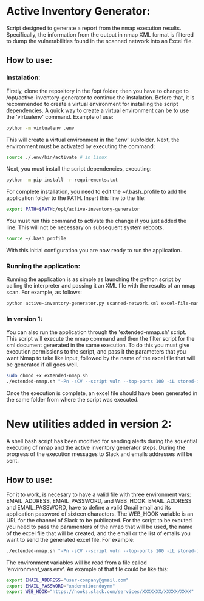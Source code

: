 # Active Inventory Generator:
Script designed to generate a report from the nmap execution results. Specifically, the information from the output in nmap XML format is filtered to dump the vulnerabilities found in the scanned network into an Excel file.

## How to use:
### Instalation:
Firstly, clone the repository in the /opt folder, then you have to change to /opt/active-inventory-generator to continue the instalation. Before that, it is recommended to create a virtual environment for installing the script dependencies. A quick way to create a virtual environment can be to use the 'virtualenv' command. Example of use:

```bash
python -m virtualenv .env
```

This will create a virtual environment in the '.env' subfolder. Next, the environment must be activated by executing the command:

```bash
source ./.env/bin/activate # in Linux
```

Next, you must install the script dependencies, executing:

```bash
python -m pip install -r requirements.txt
```

For complete installation, you need to edit the ~/.bash_profile to add the application folder to the PATH. Insert this line to the file:

```bash
export PATH=$PATH:/opt/active-inventory-generator
```

You must run this command to activate the change if you just added the line. This will not be necessary on subsequent system reboots.

```bash
source ~/.bash_profile
```

With this initial configuration you are now ready to run the application.

### Running the application:

Running the application is as simple as launching the python script by calling the interpreter and passing it an XML file with the results of an nmap scan. For example, as follows:

```bash
python active-inventory-generator.py scanned-network.xml excel-file-name.xlsx
```

### In version 1:

You can also run the application through the 'extended-nmap.sh' script. This script will execute the nmap command and then the filter script for the xml document generated in the same execution. To do this you must give execution permissions to the script, and pass it the parameters that you want Nmap to take like input, followed by the name of the excel file that will be generated if all goes well.

```bash
sudo chmod +x extended-nmap.sh
./extended-nmap.sh "-Pn -sCV --script vuln --top-ports 100 -iL stored-ips" excel-file-name.xlsx
```

Once the execution is complete, an excel file should have been generated in the same folder from where the script was executed.

# New utilities added in version 2:

A shell bash script has been modified for sending alerts during the squential executing of nmap and the active inventory generator steps. During the progress of the execution messages to Slack and emails addresses will be sent.

## How to use:

For it to work, is necesary to have a valid file with three environment vars: EMAIL_ADDRESS, EMAIL_PASSWORD, and WEB_HOOK. EMAIL_ADDRESS and EMAIL_PASSWORD, have to define a valid Gmail email and its application password of sixteen characters. The WEB_HOOK variable is an URL for the channel of Slack to be publicated. For the script to be excuted you need to pass the paramenters of the nmap that will be used, the name of the excel file that will be created, and the email or the list of emails you want to send the generated excel file. For example:

```bash
./extended-nmap.sh "-Pn -sCV --script vuln --top-ports 100 -iL stored-ips" excel-file-name.xlsx recipient1@domain.com,recipient2@domain.com,recipient3@domain.com
```

The environment variables will be read from a file called 'environment_vars.env'. An example of that file could be like this:

```bash
export EMAIL_ADDRESS="user-company@gmail.com"
export EMAIL_PASSWORD="xndermtiocnduyrm"
export WEB_HOOK="https://hooks.slack.com/services/XXXXXXX/XXXXX/XXXX" 
```


